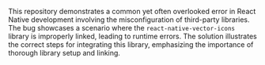 This repository demonstrates a common yet often overlooked error in React Native development involving the misconfiguration of third-party libraries.  The bug showcases a scenario where the `react-native-vector-icons` library is improperly linked, leading to runtime errors. The solution illustrates the correct steps for integrating this library, emphasizing the importance of thorough library setup and linking.